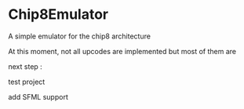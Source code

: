 Chip8Emulator
=============

A simple emulator for the chip8 architecture

At this moment, not all upcodes are implemented but most of them are

next step :

test project

add SFML support
